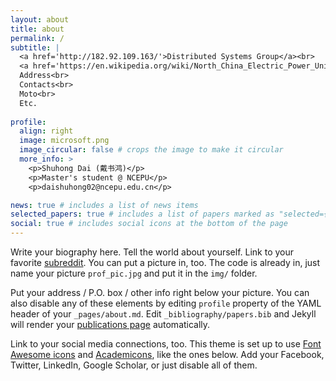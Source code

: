 ```yaml
---
layout: about
title: about
permalink: /
subtitle: |
  <a href='http://182.92.109.163/'>Distributed Systems Group</a><br>
  <a href='https://en.wikipedia.org/wiki/North_China_Electric_Power_University'>North China Electric Power University</a><br>
  Address<br>
  Contacts<br>
  Moto<br>
  Etc.
  
profile:
  align: right
  image: microsoft.png
  image_circular: false # crops the image to make it circular
  more_info: >
    <p>Shuhong Dai (戴书鸿)</p>
    <p>Master's student @ NCEPU</p>
    <p>daishuhong02@ncepu.edu.cn</p>

news: true # includes a list of news items
selected_papers: true # includes a list of papers marked as "selected={true}"
social: true # includes social icons at the bottom of the page
---
```


Write your biography here. Tell the world about yourself. Link to your favorite [subreddit](http://reddit.com). You can put a picture in, too. The code is already in, just name your picture `prof_pic.jpg` and put it in the `img/` folder.

Put your address / P.O. box / other info right below your picture. You can also disable any of these elements by editing `profile` property of the YAML header of your `_pages/about.md`. Edit `_bibliography/papers.bib` and Jekyll will render your [publications page](/al-folio/publications/) automatically.

Link to your social media connections, too. This theme is set up to use [Font Awesome icons](https://fontawesome.com/) and [Academicons](https://jpswalsh.github.io/academicons/), like the ones below. Add your Facebook, Twitter, LinkedIn, Google Scholar, or just disable all of them.
